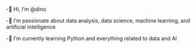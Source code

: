 -👋 Hi, I’m @dino

-👀 I’m passionate about data analysis, data science, machine learning, and artificial intelligence

-🌱 I’m currently learning Python and everything related to data and AI


<!---
dino_dudic is a ✨ special ✨ repository because its `README.md` (this file) appears on your GitHub profile.
You can click the Preview link to take a look at your changes.
--->
